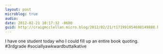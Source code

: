 ```yaml
---
layout: post
microblog: true
audio: 
date: 2012-02-21 10:17:32 -0600
guid: http://craigmcclellan.micro.blog/2012/02/21/t171991954698149888.html
---
```

I have one student today who I could fill up an entire book quoting. #3rdgrade #sociallyawkwardbuttalkative
